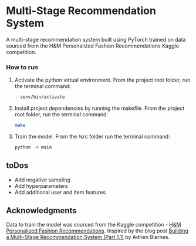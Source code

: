 <h1>Multi-Stage Recommendation System</h1>

A multi-stage recommendation system built using PyTorch trained on data sourced from the H&M Personalized Fashion Recommendations Kaggle competition.


### How to run

1. Activate the python virtual environment. From the project root folder, run the terminal command:
   ```sh
   . venv/bin/activate
   ```
2. Install project dependencies by running the makefile. From the project root folder, run the terminal command:
   ```sh
   make
   ```
3. Train the model. From the /src folder run the terminal command:
   ```sh
   python -m main
   ```
   

## toDos

- Add negative sampling
- Add hyperparameters
- Add additional user and item features


<!-- ACKNOWLEDGMENTS -->
## Acknowledgments
Data to train the model was sourced from the Kaggle competition - [H&M Personalized Fashion Recommendations](https://www.kaggle.com/c/h-and-m-personalized-fashion-recommendations).
Inspired by the blog post [Building a Multi-Stage Recommendation System (Part 1.1)](https://medium.com/mlearning-ai/building-a-multi-stage-recommendation-system-part-1-1-95961ccf3dd8) by Adrien Biarnes.

